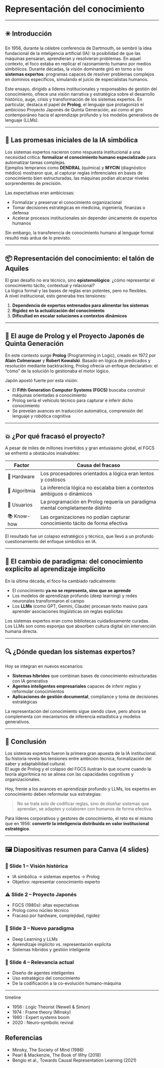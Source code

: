 # Representación del conocimiento

---

## ✳️ Introducción

En 1956, durante la célebre conferencia de Dartmouth, se sembró la idea fundacional de la inteligencia artificial (IA): la posibilidad de que las máquinas pensaran, aprendieran y resolvieran problemas. En aquel contexto, el foco estaba en replicar el razonamiento humano por medios simbólicos. Durante décadas, la visión dominante giró en torno a los **sistemas expertos**: programas capaces de resolver problemas complejos en dominios específicos, simulando el juicio de especialistas humanos.

Este ensayo, dirigido a líderes institucionales y responsables de gestión del conocimiento, ofrece una visión narrativa y estratégica sobre el desarrollo histórico, auge, crisis y transformación de los sistemas expertos. En particular, destaca el papel de **Prolog**, el lenguaje que protagonizó el ambicioso Proyecto Japonés de Quinta Generación, así como el giro contemporáneo hacia el aprendizaje profundo y los modelos generativos de lenguaje (LLMs).

---

## 🧠 Las promesas iniciales de la IA simbólica

Los sistemas expertos nacieron como respuesta institucional a una necesidad crítica: **formalizar el conocimiento humano especializado** para automatizar tareas complejas.  
Ejemplos tempranos como **DENDRAL** (química) y **MYCIN** (diagnóstico médico) mostraron que, al capturar reglas inferenciales en bases de conocimiento bien estructuradas, las máquinas podían alcanzar niveles sorprendentes de precisión.

Las expectativas eran ambiciosas:
- Formalizar y preservar el conocimiento organizacional
- Tomar decisiones estratégicas en medicina, ingeniería, finanzas o defensa
- Acelerar procesos institucionales sin depender únicamente de expertos humanos

Sin embargo, la transferencia de conocimiento humano al lenguaje formal resultó más ardua de lo previsto.

---

## 📦 Representación del conocimiento: el talón de Aquiles

El gran desafío no era técnico, sino **epistemológico**: ¿cómo representar el conocimiento tácito, contextual y relacional?  
La lógica formal y las bases de reglas eran potentes, pero no flexibles.  
A nivel institucional, esto generaba tres tensiones:

1. **Dependencia de expertos entrenados para alimentar los sistemas**
2. **Rigidez en la actualización del conocimiento**
3. **Dificultad en escalar soluciones a contextos dinámicos**

---

## 🚀 El auge de Prolog y el Proyecto Japonés de Quinta Generación

En este contexto surge **Prolog** (Programming in Logic), creado en 1972 por **Alain Colmerauer** y **Robert Kowalski**. Basado en lógica de predicados y resolución mediante backtracking, Prolog ofrecía un enfoque declarativo: el “cómo” de la solución lo gestionaba el motor lógico.

Japón apostó fuerte por esta visión:
- El **Fifth Generation Computer Systems (FGCS)** buscaba construir máquinas orientadas a conocimiento
- Prolog sería el vehículo técnico para capturar e inferir dicho conocimiento
- Se preveían avances en traducción automática, comprensión del lenguaje y robótica cognitiva

---

## 💥 ¿Por qué fracasó el proyecto?

A pesar de miles de millones invertidos y gran entusiasmo global, el FGCS se enfrentó a obstáculos insalvables:

| Factor | Causa del fracaso |
|--------|-------------------|
| 🔧 Hardware | Los procesadores orientados a lógica eran lentos y costosos |
| 🧠 Algoritmia | La inferencia lógica no escalaba bien a contextos ambiguos o dinámicos |
| 👥 Usuarios | La programación en Prolog requería un paradigma mental completamente distinto |
| 📚 Know-how | Las organizaciones no podían capturar conocimiento tácito de forma efectiva |

El resultado fue un colapso estratégico y técnico, que llevó a un profundo cuestionamiento del enfoque simbólico en IA.

---

## 🔄 El cambio de paradigma: del conocimiento explícito al aprendizaje implícito

En la última década, el foco ha cambiado radicalmente:
- El conocimiento **ya no se representa, sino que se aprende**
- Los modelos de aprendizaje profundo (deep learning) y redes neuronales transformaron el campo
- Los **LLMs** (como GPT, Gemini, Claude) procesan texto masivo para aprender asociaciones lingüísticas sin reglas explícitas

Los sistemas expertos eran como bibliotecas cuidadosamente curadas.  
Los LLMs son como esponjas que absorben cultura digital sin intervención humana directa.

---

## 🔍 ¿Dónde quedan los sistemas expertos?

Hoy se integran en nuevos escenarios:
- **Sistemas híbridos** que combinan bases de conocimiento estructuradas con IA generativa
- **Agentes inteligentes empresariales** capaces de inferir reglas y reformular conocimientos
- **Aplicaciones de gestión documental**, compliance y toma de decisiones estratégicas

La representación del conocimiento sigue siendo clave, pero ahora se complementa con mecanismos de inferencia estadística y modelos generativos.

---

## 🧭 Conclusión

Los sistemas expertos fueron la primera gran apuesta de la IA institucional. Su historia revela las tensiones entre ambición técnica, formalización del saber y adaptabilidad cultural.  
El auge de Prolog y el colapso del FGCS ilustran lo que ocurre cuando la teoría algorítmica no se alinea con las capacidades cognitivas y organizacionales.

Hoy, frente a los avances en aprendizaje profundo y LLMs, los expertos en conocimiento deben reformular sus estrategias:  
> No se trata solo de codificar reglas, sino de diseñar sistemas que aprendan, se adapten y colaboren con humanos de forma efectiva.

Para líderes corporativos y gestores de conocimiento, el reto es el mismo que en 1956: **convertir la inteligencia distribuida en valor institucional estratégico**.

---

## 🖼️ Diapositivas resumen para Canva (4 slides)

### 🎯 Slide 1 – Visión histórica
- IA simbólica → sistemas expertos → Prolog
- Objetivo: representar conocimiento experto

### ⚠️ Slide 2 – Proyecto Japonés
- FGCS (1980s): altas expectativas
- Prolog como núcleo técnico
- Fracaso por hardware, complejidad, rigidez

### 🔄 Slide 3 – Nuevo paradigma
- Deep Learning y LLMs
- Aprendizaje implícito vs. representación explícita
- Sistemas híbridos y gestión inteligente

### 📌 Slide 4 – Relevancia actual
- Diseño de agentes inteligentes
- Uso estratégico del conocimiento
- De la codificación a la co-evolución humano-máquina

---

timeline
  -  1956 : Logic Theorist (Newell & Simon)  
  -  1974 : Frame theory (Minsky)  
  - 1980 : Expert systems boom  
  -  2020 : Neuro-symbolic revival

## Referencias

- Minsky, The Society of Mind (1986)
- Pearl & Mackenzie, The Book of Why (2018)
- Bengio et al., Towards Causal Representation Learning (2021)
